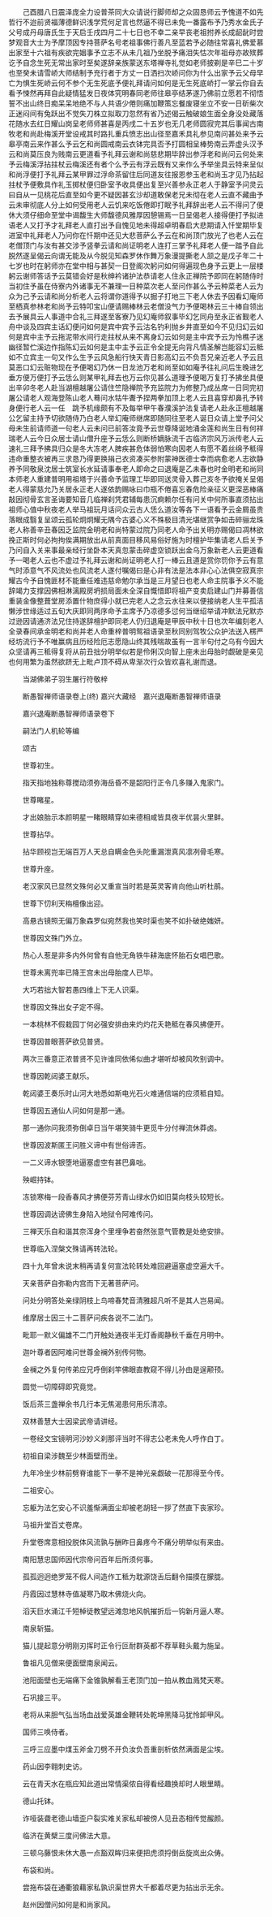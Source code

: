 <!-- { "loadSidebar": true } -->
　　己酉腊八日震泽庞全力设普茶同大众请说行脚师却之众固恳师云予愧道不如先哲行不迨前贤福薄德鲜识浅学荒何足言也然逼不得已未免一番露布予乃秀水金氏子父号成丹母唐氏生于天启壬戌四月二十七日也不幸二亲早丧老祖拊养长成龆龀时尝梦观音大士为予摩顶因专持菩萨名号老祖事佛行善凡至蓝若予必随往常喜礼佛爱慕出家至十六祖有疾欲完姻事予立志不从未几祖乃坐脱予痛泪失怙次年祖母亦故殡葬讫予自念生死无常出家时至矣遂辞亲族蒙送东塔禅寺礼觉如老师披剃是辛巳二十岁也至癸未请雪峤大师结制予充行者于方丈一日洒扫次峤问你为什么出家予云父母早亡为惧生死峤云何不参个无生死底予便礼拜请问如何是无生死底峤打一掌云你自去看予悚然再拜自此疑情猛发日夜体究明春同老师往皋亭结茅遂乃佛前立愿若不彻悟誓不出山终日痴呆呆地绝不与人共语少倦则痛加鞭策忘餐废寝坐立不安一日斫柴次正迷闷间有兔跃出不觉失刀株立拟取刀忽然有省乃述偈云触破娘生面全身没处藏落花随水去红日耀山岗呈老师师甚喜是丙戌二十五岁也无几老师圆寂完其后事闻古南牧老和尚赴梅溪开堂设戒其时路扎重兵愤志出山径至嘉禾具礼参见南问甚处来予云皋亭南云来作甚么予云乞和尚圆戒南云衣钵完具否予打圆相呈棒势南云弄虚头汉予云和尚莫压良为贱南云更道看予礼拜云谢和尚慈悲期毕辞出参浮老和尚问云何处来予云梅溪浮拈拄杖云梅溪还有者个么予云有浮云既有又来作么予举坐具云特来呈似和尚浮便打予礼拜云某甲罪过浮命茶留住后同道友往报恩参玉老和尚玉才见乃拈起拄杖予便敷具作礼玉掷杖便归卧室予收具便出复至兴善参永正老人于静室予问灵云曰自从一见桃花后直至如今更不疑因甚玄沙却道敢保老兄未彻在老人云直不藏曲予云未审彻底人分上如何受用老人云饥来吃饭倦即打眠予礼拜辞出老人云不得问了便休大须仔细命至堂中谒馥生大师馥德风雅厚因憩锡焉一日呈偈老人接得便打予拟进语老人又打予才礼拜老人直打出予自愧见地未得超卓明春启大悲期请入忏堂期毕复进室中礼拜老人乃问你在忏期中还见大悲菩萨么予云在和尚顶门放光了也老人云在老僧顶门与汝有甚交涉予竖拳云请和尚证明老人连打三掌予礼拜老人便一踏予自此脱然遂呈偈云向谓无能及从今脱见知森罗休作舞万象漫提撕老人颔之是戊子年二十七岁也时在躬师亦在堂中相与甚契一日登阁次躬问如何得遍现色身予云更上一层楼躬云谢师答话予云莫错会好是秋绅衿诸护法恭请老人住永正禅院予即同在躬随侍时当初住予虽在侍寮内外诸事无不兼理一日种菜次老人至问作甚么予云种菜老人云为众为己予云请和尚分析老人云将谓你道得予以掘子打地三下老人休去予因看幻庵师至栖真参林老和尚予云特叩宝山便请赐棒林云老僧没气力予便喝林云三十棒自领出去予展具云人事道中合礼三拜遂至客寮乃见幻庵师叙事毕幻乞同舟至永正省觐老人舟中谈及四宾主话幻便问如何是宾中宾予云沽名钓利抛乡井直至如今不见归幻云如何是宾中主予云拖泥带水间行走拄杖从来不离身幻云如何是主中宾予云为怜樵子迷幽径暂伫溪边作指陈幻云如何是主中主予云正令全提无向背凡情圣解岂能容幻云秪如不立宾主一句又作么生予云风急船行快天青日影高幻云不负吾兄亲近老人予云且莫恶口幻云赃物现在予便喝幻乃休一日龙池万老和尚至如如庵予往礼问后生晚进乞垂方便万便打予云恁么则某甲礼拜去也万云你见甚么道理予便喝万复打予拂坐具便出辛卯冬老人赴当湖檀越屠公请住竺隐禅院予充监院力为修整乃成丛席一日同完初屠公请老人观海登陈山老人蓦问水牯牛聻予捏两拳加顶上老人云且喜穿却鼻孔予转身便行老人云一任　跳予机缘颇有不及每举甲午春濮溪护法复请老人赴永正檀越屠公乞留主持予切欲随侍乃白老人举幻庵师继席即随同往至老人诞日众请上堂予问父母未生前请师道一句老人云未问已前答汝竟予云世尊降诞地涌金莲和尚生日有何祥瑞老人云今日众居士请山僧升座予云恁么则断桥嫡脉流千古临济宗风万派传老人云速礼三拜予拂具归众是冬大冻老人脾疾甚危体弱怕寒向因老人有愿不着丝绵予秪得违命重整衣被再三求恳乃得更换捐己衣资凑买参附蒙神医德士幸而病愈老人志欲静养予同敬泉沈居士筑室长水延请事奉老人即命之曰退庵是乙未春也时金明老和尚同本师老人重建普明用祖塔于兴善命予监理工毕即同送灵骨入葬己亥冬予欲掩关呈偈老人得蒙慈允乃关居永正老人遂依韵赐咏曰巾瓶不倦喜忘春危险亲征义更深恶棒痛敲因彻骨玄言圣诲要知音几临禅刹凭君辅每患沉痾赖尔任有问关中何所事直须拈出祖师心值中秋夜老人举马祖玩月话问众云古人恁么道汝等各下一语看予云金屑虽贵落眼成翳复呈颂云孤轮炯炯耀无隅今古婆心义不殊极目清光堪继赏争如击碎骊龙珠老人称善辛丑春因乏监院金明老和尚特蒙过院乃同老人命予出关明亦赐偈曰凋林欲挽正斯时何必拘拘俟满期放出从前真面目移风易俗好施为时檀护毕集请老人启关予乃问自入关来事最亲经行坐卧本天真忽蒙击碎虚空锁跃出金乌万象新老人云更道看予一喝老人云也不虚过予礼拜云谢和尚证明老人打一棒云且道是赏你罚你予云有意气时添意气不风流处也风流老人遂付嘱偈曰是心非有法是法本非心心法俱空寂真宗耀古今予自愧匪材不能重任难违慈命勉尔承当是三月望日也老人命主院事予义不能辞竭力支撑因佛相淋漓殿房坍损局面未全深自慨惜即将祖产变卖启建山门并募善信重装金像整葺堂房添置什物庶得小就已完老人之念云水往来以便接纳老人生平孤洁懒涉世缘适过五旬大庆即同两序命予主席予乃凉德多愆何当继绍举请冲默法兄默亦过逊因请通济法兄住持遂辞檀护即同老人仍归退庵是甲辰中秋十日也次年编刻老人全录春间承金明老和尚并老人命重梓普明鸳祖语录至秋同别驾牧公众护法送入楞严经坊流行予不唯赢病且历经险厄志愿隐山终其残喘故虽有一言半句付之乌有今因大众坚请再三秪得复将从前丑拙分明举似若是伶俐汉向智上座未出母胎时觑破是亲见也何用繁为虽然欲跻无上毗卢顶不碍从卑渐次行众皆欢喜礼谢而退。

　　当湖佛弟子羽生屠行符敬梓

　　断愚智禅师语录卷上(终)
嘉兴大藏经　嘉兴退庵断愚智禅师语录


　　嘉兴退庵断愚智禅师语录卷下

　　嗣法门人机轮等编

　　颂古

　　世尊初生。

　　指天指地独称尊搅动须弥海岳昏不是韶阳行正令几多赚入鬼家门。

　　世尊睹星。

　　才出娘胎示本颜明星一睹眼睛穿如来德相咸皆具夜半优昙火里鲜。

　　世尊拈华。

　　拈华顾视岂无端百万人天总自瞒金色头陀重漏泄真风凛冽骨毛寒。

　　世尊升座。

　　老汉家风已显然文殊何必又重宣当时若是英灵客肯向他山听杜鹃。

　　世尊下忉利天栴檀像出迎。

　　高悬古镜照无偏万象森罗似宛然我也笑时渠也笑不如扑破绝媸妍。

　　世尊因文殊门外立。

　　热心人惹是非多内外何曾有自他无角铁牛耕海底怀胎石女唱巴歌。

　　世尊未离兜率已降王宫未出母胎度人已毕。

　　大巧若拙大智若愚四维上下无人识渠。

　　世尊因文殊出女子定不得。

　　一本桃林不假栽园丁何必强安排由来灼灼花夭艳秪在春风拂便开。

　　世尊因普眼菩萨欲见普贤。

　　两次三番意正浓普贤不见许谁同依俙似曲才堪听却被风吹别调中。

　　世尊因乾闼婆王献乐。

　　乾闼婆王奏乐时山河大地悉如斯电光石火难通信端的应须秪自知。

　　世尊因五通仙人问如何是那一通。

　　那一通你问我须弥倒卓日当午堪笑骑牛更觅牛分付禅流休莽卤。

　　世尊因波斯匿王问胜义谛中有世俗谛否。

　　一二义谛水银堕地逼塞虚空有甚巴鼻咄。

　　殃崛持钵。

　　冻锁寒梅一段香春风才拂便芬芳青山绿水仍如旧莫向枝头较短长。

　　世尊因调达谤佛生身陷入地狱令阿难传问。

　　三禅天乐自和谐其奈浑身个里埋争若奋然张意气管教是处绝安排。

　　世尊临入涅槃文殊请再转法轮。

　　四十九年曾未说末稍再请复何宣法轮转处难回避逼塞虚空遍大千。

　　天亲菩萨自弥勒内宫而下无著菩萨问。

　　问处分明答处亲绿阴枝上鸟啼春梵音清雅超凡听不是其人岂易闻。

　　维摩居士因三十二菩萨问疾各说不二法门。

　　毗耶一默义偏雄不二门开触处通夜半无灯香阁静秋千垂在月明中。

　　迦叶尊者因阿难问世尊金襕外别传何物。

　　金襕之外复何传弟应兄呼倒刹竿佛眼直教窥不得儿孙由是逞颟顸。

　　圆觉一切障碍即究竟觉。

　　饭后茶三盏禅余书几行本无焦渴患何用乐清凉。

　　双林善慧大士因梁武帝请讲经。

　　一卷经文宝镜明河沙妙义刹那评当时不得志公老未免人呼作白丁。

　　初祖自梁涉魏至少林面壁而坐。

　　九年冷坐少林前劈脊谁能下一拳不是神光亲觑破一花那得至今传。

　　二祖安心。

　　忘躯为法乞安心不识羞惭满面尘却被老胡轻一拶了然直下丧家珍。

　　马祖升堂百丈卷席。

　　升堂卷席意相投脱体风流孰与酬昨日鼻疼今不痛分明举似有来由。

　　南阳慧忠国师因代宗帝问百年后所须何事。

　　孤孤迥迥绝罗笼不假人间造作工秪为耽源饶舌后翻令描摸在朦胧。

　　丹霞因过慧林寺值凝寒乃取木佛烧火向。

　　滔天巨水涌江千短棹徒教望远滩忽地风帆摧折后一钩新月逼人寒。

　　南泉斩猫。

　　猫儿提起意分明刚刃挥时正令行叵耐群英都不荐草鞋头戴为施呈。

　　鲁祖凡见僧来便面壁南泉闻云。

　　池阳面壁也无端痛下金锥孰解看王老顶门加一拍从教血溅梵天寒。

　　石巩接三平。

　　老将从来胆气弘当场血战爱英雄金鞭转处乾坤黑降马犹怜卸甲风。

　　国师三唤侍者。

　　三呼三应墨中煤玉斧金刀劈不开负汝负吾重剖析依然满面是尘埃。

　　药山因李翱刺史访。

　　云在青天水在瓶应知此道出常情渠侬自得看经趣换却时人眼里睛。

　　德山托钵。

　　诈哑装聋老德山墙歪户裂实难关家私却被傍人见丑态相传觉赧颜。

　　临济在黄檗三度问佛法大意。

　　三顿乌藤恨未休大愚一点豁双眸归来便把虎须捋倒岳旋岚出众俦。

　　布袋和尚。

　　尝拖布袋在通衢狼藉家私孰识渠世界大千都着尽更为拈出示无余。

　　赵州因僧问如何是和尚家风。

